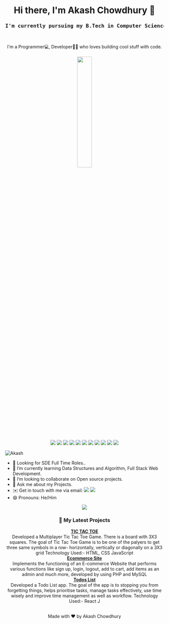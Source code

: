 <!-- Your header -->
<h1 align="center">Hi there, I'm Akash Chowdhury 👋</h1>
<h3 align="center"><pre>I'm currently pursuing my B.Tech in Computer Science & Engineering from NIT Agartala.</pre></h3> <br>

<!-- Your introduction -->
<p align="center">
   I'm a Programmer💻, Developer👨‍💻  who loves building cool stuff with code.<br> <br>
  <img src="https://github.com/Ayushparikh-code/Ayushparikh-code/blob/main/coding-freak%20(1).gif" width="30%">
</p> <br>
<!-- Your skills -->
<p align="center">
  <img src="https://img.shields.io/badge/C++-informational?style=flat&logo=CPlusPlus&logoColor=white&color=[Your color]">
  <img src="https://img.shields.io/badge/PYTHON-informational?style=flat&logo=python&logoColor=white&color=blue">
  <img src="https://img.shields.io/badge/C-informational?style=flat&logo=C&logoColor=white&color=red">
  <img src="https://img.shields.io/badge/PHP-informational?style=flat&logo=PHP&logoColor=white&color=skyblue">
  <img src="https://img.shields.io/badge/MySql-informational?style=flat&logo=mysql&logoColor=white&color=orange">
  <img src="https://img.shields.io/badge/HTML-informational?style=flat&logo=html&logoColor=white&color=red">
  <img src="https://img.shields.io/badge/CSS-informational?style=flat&logo=css&logoColor=white&color=blue">
  <img src="https://img.shields.io/badge/Bootstrap-informational?style=flat&logo=bootstrap&logoColor=white&color=blue">
  <img src="https://img.shields.io/badge/Javascript-informational?style=flat&logo=javascript&logoColor=white&color=yellow">
  <img src="https://img.shields.io/badge/React Js-informational?style=flat&logo=Reactjs&logoColor=white&color=blue">
  <img src="https://img.shields.io/badge/Node Jst-informational?style=flat&logo=nodejs&logoColor=white&color=green">
</p>

<!-- Visitors Badge -->
<p align=left"> <img src="https://komarev.com/ghpvc/?username=Akash-Chowdhury&label=Profile%20views&color=0e75b6&style=flat" alt="Akash" /> </p>

<!-- Your content -->
- 👀 Looking for SDE Full Time Roles..
- 🌱  I’m currently learning Data Structures and Algorithm, Full Stack Web Development.
- 👯 I’m looking to collaborate on Open source projects.
- 💬 Ask me about my Projects.
- ✉️  Get in touch with me via email: [<img src="https://img.shields.io/badge/GMAIL-informational?style=flat&logo=[Your programming language logo]&logoColor=white&color=red">](mailto:chowdhuryakash950@gmail.com)   <a href="https://www.linkedin.com/in/akash-chowdhury-224467225/"><img src="https://img.shields.io/badge/LINKIDN-informational?style=flat&logo=[Your programming language logo]&logoColor=white&color=blue"></a>
- 😄 Pronouns: He/Him

<!-- Your GitHub stats -->
<p align="center">
  <img src="https://github-readme-stats.vercel.app/api?username=Akash-Chowdhury&show_icons=true&theme=radical">
</p>

<!-- Your latest projects -->
<h3 align="center">🚀 My Latest Projects</h3>

<p align="center">
  <a href="https://akash-chowdhury.github.io/Tic-Tac-Toe-Game/"><b>TIC TAC TOE</b></a>
  <br/>
  Developed a Multiplayer Tic Tac Toe Game. There is a board with 3X3 squares. The goal of Tic Tac Toe Game is
to be one of the palyers to get three same symbols in a row- horizontally, vertically or diagonally on a 3X3 grid
Technology Used:- HTML, CSS JavaScript
  <br/>
  <a href="http://myphp-project01.epizy.com/"><b>Ecommerce Site</b></a>
  <br/>
   Implements the functioning of an E-commerce Website that performs various functions like sign up, login, logout,
add to cart, add items as an admin and much more, developed by using PHP and MySQL                                                             
  <br/>
  <a href="https://akash-chowdhury.github.io/todo-list/"><b>Todos List</b></a>
  <br/>
  Developed a Todo List app. The goal of the app is to stopping you from forgetting things, helps prioritise tasks,
manage tasks effectively, use time wisely and improve time management as well as workflow.
Technology Used:- React J
  <br/>

</p>
<!-- Your footer -->
<p align="center">
  <br/>
  Made with ❤️ by Akash Chowdhury
</p>

